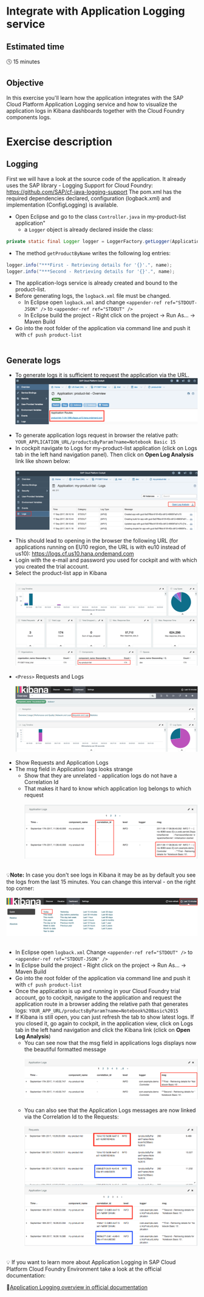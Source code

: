 # Integrate with Application Logging service

## Estimated time

:clock4: 15 minutes

## Objective

In this exercise you'll learn how the application integrates with the SAP Cloud Platform Application Logging service and how to visualize the application logs in Kibana dashboards together with the Cloud Foundry components logs.


# Exercise description


## Logging
First we will have a look at the source code of the application. It already uses the SAP library - Logging Support for Cloud Foundry: https://github.com/SAP/cf-java-logging-support
The pom.xml has the required dependencies declared, configuration (logback.xml) and implementation (ConfigLogging) is available.

* Open Eclipse and go to the class  `Controller.java` in my-product-list application"
  - a `Logger` object is already declared inside the class:
```java
private static final Logger logger = LoggerFactory.getLogger(Application.class);
```

  - The method `getProductByName` writes the following log entries:
  ```java
  logger.info("***First - Retrieving details for '{}'.", name);
  logger.info("***Second - Retrieving details for '{}'.", name);
  ```
* The application-logs service is already created and bound to the product-list.
* Before generating logs, the `logback.xml` file must be changed.
  * In Eclipse open `logback.xml` and change `<appender-ref ref="STDOUT-JSON" />` to `<appender-ref ref="STDOUT" />`
  * In Eclipse build the project - Right click on the project -> Run As... -> Maven Build
* Go into the root folder of the application via command line and push it with `cf push product-list`
<br><br>

## Generate logs
* To generate logs it is sufficient to request the application via the URL.
![Application Routes](/img/application_routes_cockpit.png?raw=true)
<br><br>
* To generate application logs request in browser the relative path:
`YOUR_APPLICATION_URL/productsByParam?name=Notebook Basic 15`
* In cockpit navigate to Logs for my-product-list application (click on Logs tab in the left hand navigation panel). Then click on **Open Log Analysis** link like shown below:
<br><br>
![Application Log Analysis](/img/cockpit_open_log_analysis.png?raw=true)
<br><br>
* This should lead to opening in the browser the following URL (for applications running on EU10 region, the URL is with eu10 instead of us10): https://logs.cf.us10.hana.ondemand.com
* Login with the e-mail and password you used for cockpit and with which you created the trial account.
* Select the product-list app in Kibana
<br><br>
![Kibana select app](/img/kibana_product_list_app.png?raw=true)
<br><br>
* `<Press>` Requests and Logs
<br><br>
![Kibana requests and logs](/img/kibana_requests_logs.png?raw=true)
<br><br>
* Show Requests and Application Logs
* The msg field in Application logs looks strange
  * Show that they are unrelated - application logs do not have a Correlation Id
  * That makes it hard to know which application log belongs to which request
  <br><br>
  ![Kibana Message](/img/kibana_msg_no_correlationid.png?raw=tru)
  <br><br>

:bulb:**Note:** In case you don't see logs in Kibana it may be as by default you see the logs from the last 15 minutes. You can change this interval - on the right top corner:
<br><br>
![Kibana recent logs](/img/kibana_recent_logs.png?raw=true)
<br><br>

* In Eclipse open `logback.xml` Change `<appender-ref ref="STDOUT" />` to `<appender-ref ref="STDOUT-JSON" />`
* In Eclipse build the project - Right click on the project -> Run As... -> Maven Build
* Go into the root folder of the application via command line and push it with `cf push product-list`
* Once the application is up and running in your Cloud Foundry trial account, go to cockpit, navigate to the application and request the application route in a browser adding the relative path that generates logs: `YOUR_APP_URL/productsByParam?name=Notebook%20Basic%2015`
* If Kibana is still open, you can just refresh the tab to show latest logs. If you closed it, go again to cockpit, in the application view, click on Logs tab in the left hand navigation and click the Kibana link (click on **Open Log Analysis**)
  * You can see now that the msg field in applications logs displays now the beautiful formatted message
  <br><br>
  ![Kibana logs format](/img/kibana_logs_format.png?raw=true)
  <br><br>
  * You can also see that the Application Logs messages are now linked via the Correlation Id to the Requests:
  <br><br>
  ![Kibana correlatioIDs](/img/kibana_correlationIDs.png?raw=true)
  <br><br>

:bulb: If you want to learn more about Application Logging in SAP Cloud Platform Cloud Foundry Environment take a look at the official documentation:

:link:[Application Logging overview in official documentation](https://help.sap.com/viewer/65de2977205c403bbc107264b8eccf4b/Cloud/en-US/68454d44ad41458788959485a24305e2.html)
